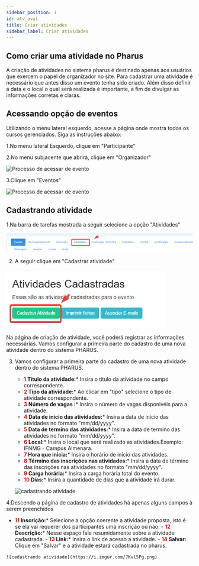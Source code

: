 ```yaml
---
sidebar_position: 1
id: atv_aval
title: Criar atividades
sidebar_label: Criar atividades
---
```

## Como criar uma atividade no Pharus
A criação de atividades no sistema pharus é destinado apenas aos usuários que exercem o papel de organizador no site. 
Para cadastrar uma atividade é necessário que antes disso um evento tenha sido criado. Além disso definir a data e o local o qual será realizada é importante, a fim de divulgar as informações corretas e claras.
## Acessando opção de eventos
Utilizando o menu lateral esquerdo, acesse a página onde mostra todos os cursos gerenciados. Siga as instruções abaixo:

1.No menu lateral Esquerdo, clique em "Participante"

2.No menu subjacente que abrirá, clique em "Organizador"



![Processo de acessar de evento](https://i.imgur.com/gG1PPjw.png "login")

3.Clique em "Eventos"

![Processo de acessar de evento](https://i.imgur.com/0DKRdWC.png)

## Cadastrando atividade
1.Na barra de tarefas mostrada a seguir  selecione a opção "Atividades"

![processo de cadastrar uma atividade](gZRuQPMLaF.png)

2. A seguir clique em "Cadastrar atividade"

![processo de cadastrar uma atividade](image.png)

Na página de criação de atividade, você poderá registrar as informações necessárias. Vamos configurar a primeira parte do cadastro de uma nova atividade dentro do sistema PHARUS.

3. Vamos configurar a primeira parte do cadastro de uma nova atividade dentro do sistema PHARUS.
    - **<font color="red">1</font> Título da atividade:*** Insira o título da atividade no campo correspondente.
    - **<font color="red">2</font> Tipo da atividade:*** Ao clicar em "tipo" selecione o tipo de atividade correspondente.
    - **<font color="red">3</font> Número de vagas :*** Insira o número de vagas disponivéis para a atividade.
    - **<font color="red">4</font> Data de início das atividades:*** Insira a data de início das atividades no formato "mm/dd/yyyy".
    - **<font color="red">5</font> Data de termino das atividades:*** Insira a data de termino das atividades no formato "mm/dd/yyyy".
    - **<font color="red">6</font> Local:*** Insira o local que será realizado as atividades.Exemplo: IFNMG - Campus Almenara.
    - **<font color="red">7</font> Hora que inicia:*** Insira o horário de início das atividades.
    - **<font color="red">8</font> Término das inscrições nas atividades:*** Insira a data de término das inscrições nas atividades no formato "mm/dd/yyyy".
    - **<font color="red">9</font> Carga horária:*** Insira a carga horária total do evento.
    - **<font color="red">10</font> Dias:*** Insira a quantidade de dias que a atividade irá durar.

    ![cadastrando atividade](https://i.imgur.com/j5wMeLG.png)

4.Descendo a página de cadastro de atividades há apenas alguns campos à serem preenchidos 
   - **<font color="red">11</font> Inscrição:*** Selecione a opção coerente a atividade proposta, isto é se ela vai requerer dos participantes uma inscrição ou não.
    - **<font color="red">12</font> Descrição:*** Nesse espaço fale resumidamente sobre a atividade cadastrada.
    - **<font color="red">13</font> Link:*** Insira o link de acesso a atividade.
    - **<font color="red">14</font> Salvar:** Clique em "Salvar" e a atividade estará cadastrada no pharus.

    ![cadastrando atividade](https://i.imgur.com/7Kvl5Pg.png)